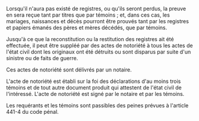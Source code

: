 Lorsqu'il n'aura pas existé de registres, ou qu'ils seront perdus, la preuve en sera reçue tant par titres que par témoins ; et, dans ces cas, les mariages, naissances et décès pourront être prouvés tant par les registres et papiers émanés des pères et mères décédés, que par témoins.


Jusqu'à ce que la reconstitution ou la restitution des registres ait été effectuée, il peut être suppléé par des actes de notoriété à tous les actes de l'état civil dont les originaux ont été détruits ou sont disparus par suite d'un sinistre ou de faits de guerre.


 Ces actes de notoriété sont délivrés par un notaire.


 L'acte de notoriété est établi sur la foi des déclarations d'au moins trois témoins et de tout autre document produit qui attestent de l'état civil de l'intéressé. L'acte de notoriété est signé par le notaire et par les témoins.


 Les requérants et les témoins sont passibles des peines prévues à l'article 441-4 du code pénal.

